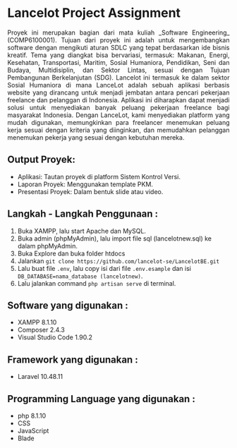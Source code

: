 # Lancelot Project Assignment

<div style="text-align: justify"> Proyek ini merupakan bagian dari mata kuliah _Software Engineering_ (COMP6100001). Tujuan dari proyek ini adalah untuk mengembangkan software dengan mengikuti aturan SDLC yang tepat berdasarkan ide bisnis kreatif. Tema yang diangkat bisa bervariasi, termasuk: Makanan, Energi, Kesehatan, Transportasi, Maritim, Sosial Humaniora, Pendidikan, Seni dan Budaya, Multidisiplin, dan Sektor Lintas, sesuai dengan Tujuan Pembangunan Berkelanjutan (SDG). Lancelot ini termasuk ke dalam sektor Sosial Humaniora di mana LanceLot adalah sebuah aplikasi  berbasis website yang dirancang untuk menjadi jembatan antara pencari pekerjaan freelance dan pelanggan di Indonesia. Aplikasi ini diharapkan dapat menjadi solusi untuk menyediakan banyak peluang pekerjaan freelance bagi masyarakat Indonesia. Dengan LanceLot, kami menyediakan platform yang mudah digunakan, memungkinkan para freelancer menemukan peluang kerja sesuai dengan kriteria yang diinginkan, dan memudahkan pelanggan menemukan pekerja yang sesuai dengan kebutuhan mereka.</div>


## Output Proyek:
- Aplikasi: Tautan proyek di platform Sistem Kontrol Versi.
- Laporan Proyek: Menggunakan template PKM.
- Presentasi Proyek: Dalam bentuk slide atau video.

## Langkah - Langkah Penggunaan :
1. Buka XAMPP, lalu start Apache dan MySQL.
2. Buka admin (phpMyAdmin), lalu import file sql (lancelotnew.sql) ke dalam phpMyAdmin.
3. Buka Explore dan buka folder htdocs
4. Jalankan ```git clone https://github.com/lancelot-se/LancelotBE.git```
5. Lalu buat file ```.env```, lalu copy isi dari file ```.env.esample``` dan isi ```DB_DATABASE=nama_database (lancelotnew)```.
6. Lalu jalankan command ```php artisan serve``` di terminal.


## Software yang digunakan :
- XAMPP 8.1.10
- Composer 2.4.3
- Visual Studio Code 1.90.2

## Framework yang digunakan :
- Laravel 10.48.11


## Programming Language yang digunakan :
- php 8.1.10
- CSS
- JavaScript
- Blade

